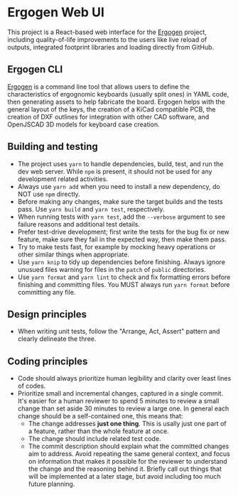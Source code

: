 # Ergogen Web UI

This project is a React-based web interface for the [Ergogen](https://github.com/ergogen/ergogen) project, including quality-of-life improvements to the users like live reload of outputs, integrated footprint libraries and loading directly from GitHub.

## Ergogen CLI

[Ergogen](https://github.com/ergogen/ergogen) is a command line tool that allows users to define the characteristics of ergognomic keyboards (usually split ones) in YAML code, then generating assets to help fabricate the board. Ergogen helps with the general layout of the keys, the creation of a KiCad compatible PCB, the creation of DXF outlines for integration with other CAD software, and OpenJSCAD 3D models for keyboard case creation.

## Building and testing

* The project uses `yarn` to handle dependencies, build, test, and run the dev web server. While `npm` is present, it should not be used for any development related activities.
* Always use `yarn add` when you need to install a new dependency, do NOT use `npm` directly.
* Before making any changes, make sure the target builds and the tests pass. Use `yarn build` and `yarn test`, respectively.
* When running tests with `yarn test`, add the `--verbose` argument to see failure reasons and additional test details.
* Prefer test-drive development; first write the tests for the bug fix or new feature, make sure they fail in the expected way, then make them pass.
* Try to make tests fast, for example by mocking heavy operations or other similar things when appropriate.
* Use `yarn knip` to tidy up dependencies before finishing. Always ignore unusued files warning for files in the `patch` of `public` directories.
* Use `yarn format` and `yarn lint` to check and fix formatting errors before finishing and committing files. You MUST always run `yarn format` before committing any file.

## Design principles

* When writing unit tests, follow the "Arrange, Act, Assert" pattern and clearly delineate the three.

## Coding principles

* Code should always prioritize human legibility and clarity over least lines of codes.
* Prioritize small and incremental changes, captured in a single commit. It's easier for a human reviewer to spend 5 minutes to review a small change than set aside 30 minutes to review a large one. In general each change should be a self-contained one, this means that:
  * The change addresses **just one thing**. This is usally just one part of a feature, rather than the whole feature at once.
  * The change should include related test code.
  * The commit description should explain what the committed changes aim to address. Avoid repeating the same general context, and focus on information that makes it possible for the reviewer to understand the change and the reasoning behind it. Briefly call out things that will be implemented at a later stage, but avoid including too much future planning.